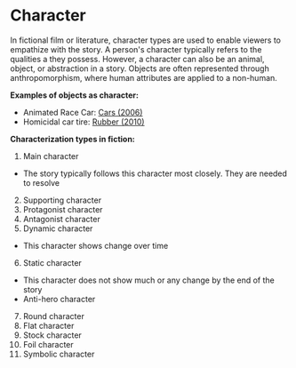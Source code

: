 # Character

In fictional film or literature, character types are used to enable viewers to empathize with the story. A person's character typically refers to the qualities a they possess. However, a character can also be an animal, object, or abstraction in a story. Objects are often represented through anthropomorphism, where human attributes are applied to a non-human.

**Examples of objects as character:**

- Animated Race Car: [Cars (2006)](http://www.imdb.com/title/tt0317219/)
- Homicidal car tire: [Rubber (2010)](http://www.imdb.com/title/tt1612774/)


**Characterization types in fiction:**

1. Main character
  - The story typically follows this character most closely. They are needed to resolve
2. Supporting character
3. Protagonist character
4. Antagonist character
5. Dynamic character
  - This character shows change over time
6. Static character
  - This character does not show much or any change by the end of the story
  - Anti-hero character
7. Round character
8. Flat character
9. Stock character
10. Foil character
11. Symbolic character


